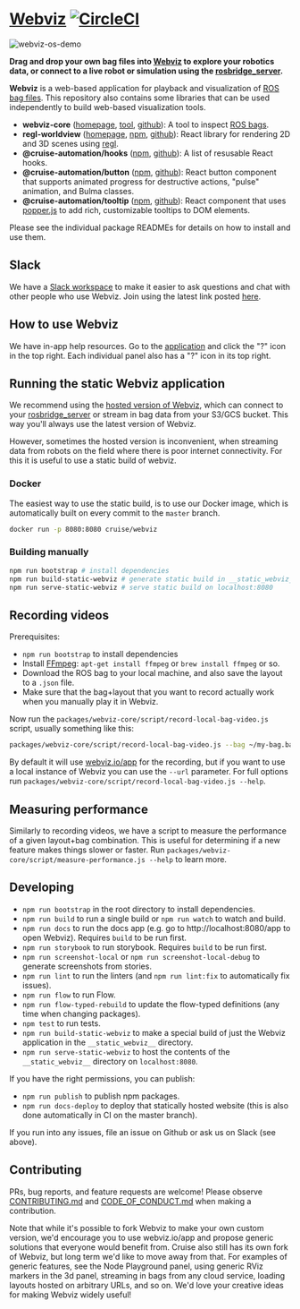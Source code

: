 # [Webviz](https://webviz.io/) [![CircleCI](https://circleci.com/gh/cruise-automation/webviz.svg?style=svg)](https://circleci.com/gh/cruise-automation/webviz)

![webviz-os-demo](https://user-images.githubusercontent.com/177461/88328232-fa27b880-ccdc-11ea-9167-0d9339254729.gif)

**Drag and drop your own bag files into [Webviz](https://webviz.io/app/?demo) to explore your robotics data, or connect to a live robot or simulation using the [rosbridge_server](http://wiki.ros.org/rosbridge_suite/Tutorials/RunningRosbridge).**

**Webviz** is a web-based application for playback and visualization of [ROS](http://www.ros.org/) [bag files](http://wiki.ros.org/Bags). This repository also contains some libraries that can be used independently to build web-based visualization tools.

- **webviz-core** ([homepage](https://webviz.io/), [tool](https://webviz.io/app), [github](https://github.com/cruise-automation/webviz/tree/master/packages/webviz-core)): A tool to inspect [ROS bags](http://wiki.ros.org/ROS/Tutorials/Recording%20and%20playing%20back%20data).
- **regl-worldview** ([homepage](https://webviz.io/worldview/), [npm](https://www.npmjs.com/package/regl-worldview), [github](https://github.com/cruise-automation/webviz/tree/master/packages/regl-worldview)): React library for rendering 2D and 3D scenes using [regl](https://github.com/regl-project/regl).
- **@cruise-automation/hooks** ([npm](https://www.npmjs.com/package/@cruise-automation/hooks), [github](https://github.com/cruise-automation/webviz/tree/master/packages/@cruise-automation/hooks)): A list of resusable React hooks.
- **@cruise-automation/button** ([npm](https://www.npmjs.com/package/@cruise-automation/button), [github](https://github.com/cruise-automation/webviz/tree/master/packages/@cruise-automation/button)): React button component that supports animated progress for destructive actions, "pulse" animation, and Bulma classes.
- **@cruise-automation/tooltip** ([npm](https://www.npmjs.com/package/@cruise-automation/tooltip), [github](https://github.com/cruise-automation/webviz/tree/master/packages/@cruise-automation/tooltip)): React component that uses [popper.js](https://popper.js.org/) to add rich, customizable tooltips to DOM elements.

Please see the individual package READMEs for details on how to install and use them.

## Slack

We have a [Slack workspace](https://github.com/cruise-automation/webviz/issues/461) to make it easier to ask questions and chat with other people who use Webviz. Join using the latest link posted [here](https://github.com/cruise-automation/webviz/issues/461).

## How to use Webviz

We have in-app help resources. Go to the [application](https://webviz.io/app/) and click the "?" icon in the top right. Each individual panel also has a "?" icon in its top right.

## Running the static Webviz application

We recommend using the [hosted version of Webviz](https://webviz.io/app/?demo), which can connect to your [rosbridge_server](http://wiki.ros.org/rosbridge_suite/Tutorials/RunningRosbridge) or stream in bag data from your S3/GCS bucket. This way you'll always use the latest version of Webviz.

However, sometimes the hosted version is inconvenient, when streaming data from robots on the field where there is poor internet connectivity. For this it is useful to use a static build of webviz.

### Docker

The easiest way to use the static build, is to use our Docker image, which is automatically built on every commit to the `master` branch.

```sh
docker run -p 8080:8080 cruise/webviz
```

### Building manually

```sh
npm run bootstrap # install dependencies
npm run build-static-webviz # generate static build in __static_webviz__
npm run serve-static-webviz # serve static build on localhost:8080
```

## Recording videos

Prerequisites:
- `npm run bootstrap` to install dependencies
- Install [FFmpeg](https://ffmpeg.org/): `apt-get install ffmpeg` or `brew install ffmpeg` or so.
- Download the ROS bag to your local machine, and also save the layout to a `.json` file.
- Make sure that the bag+layout that you want to record actually work when you manually play it in Webviz.

Now run the `packages/webviz-core/script/record-local-bag-video.js` script, usually something like this:

```sh
packages/webviz-core/script/record-local-bag-video.js --bag ~/my-bag.bag --layout ~/my-layout.json --mp3 ~/loud-dance-music.mp3 --out ~/my-video.mp4 --speed 1.5
```

By default it will use [webviz.io/app](https://webviz.io/app/) for the recording, but if you want to use a local instance of Webviz you can use the `--url` parameter. For full options run `packages/webviz-core/script/record-local-bag-video.js --help`.

## Measuring performance

Similarly to recording videos, we have a script to measure the performance of a given layout+bag combination. This is useful for determining if a new feature makes things slower or faster. Run `packages/webviz-core/script/measure-performance.js --help` to learn more.

## Developing

- `npm run bootstrap` in the root directory to install dependencies.
- `npm run build` to run a single build or `npm run watch` to watch and build.
- `npm run docs` to run the docs app (e.g. go to http://localhost:8080/app to open Webviz). Requires `build` to be run first.
- `npm run storybook` to run storybook. Requires `build` to be run first.
- `npm run screenshot-local` or `npm run screenshot-local-debug` to generate screenshots from stories.
- `npm run lint` to run the linters (and `npm run lint:fix` to automatically fix issues).
- `npm run flow` to run Flow.
- `npm run flow-typed-rebuild` to update the flow-typed definitions (any time when changing packages).
- `npm test` to run tests.
- `npm run build-static-webviz` to make a special build of just the Webviz application in the `__static_webviz__` directory.
- `npm run serve-static-webviz` to host the contents of the `__static_webviz__` directory on `localhost:8080`.

If you have the right permissions, you can publish:

- `npm run publish` to publish npm packages.
- `npm run docs-deploy` to deploy that statically hosted website (this is also done automatically in CI on the master branch).

If you run into any issues, file an issue on Github or ask us on Slack (see above).

## Contributing

PRs, bug reports, and feature requests are welcome! Please observe [CONTRIBUTING.md](CONTRIBUTING.md) and [CODE_OF_CONDUCT.md](CODE_OF_CONDUCT.md) when making a contribution.

Note that while it's possible to fork Webviz to make your own custom version, we'd encourage you to use webviz.io/app and propose generic solutions that everyone would benefit from. Cruise also still has its own fork of Webviz, but long term we'd like to move away from that. For examples of generic features, see the Node Playground panel, using generic RViz markers in the 3d panel, streaming in bags from any cloud service, loading layouts hosted on arbitrary URLs, and so on. We'd love your creative ideas for making Webviz widely useful!
